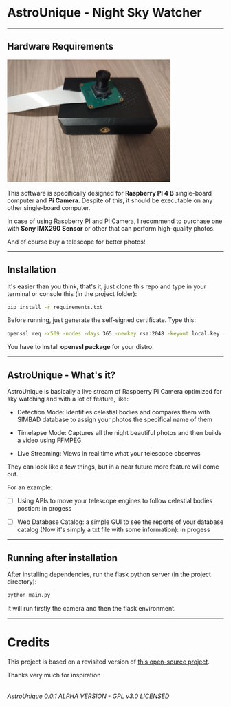 # AstroUnique - Night Sky Watcher

---

## Hardware Requirements

<img title="" src="README_files/photo_2024-09-04_22-07-13.jpg" alt="photo_2024-09-04_22-07-13.jpg" width="380" data-align="center">

This software is specifically designed for **Raspberry PI 4 B** single-board computer and **Pi Camera**. Despite of this, it should be executable on any other single-board computer.

In case of using Raspberry PI and PI Camera, I recommend to purchase one with **Sony IMX290 Sensor** or other that can perform high-quality photos.

And of course buy a telescope for better photos!

---

## Installation

It's easier than you think, that's it, just clone this repo and type in your terminal or console this (in the project folder):

```bash
pip install -r requirements.txt
```

Before running, just generate the self-signed certificate. Type this:

```bash
openssl req -x509 -nodes -days 365 -newkey rsa:2048 -keyout local.key -out local.crt
```

You have to install **openssl package** for your distro.

---

## AstroUnique - What's it?

AstroUnique is basically a live stream of Raspberry PI Camera optimized for sky watching and with a lot of feature, like:

- Detection Mode: Identifies celestial bodies and compares them with SIMBAD database to assign your photos the specifical name of them

- Timelapse Mode: Captures all the night beautiful photos and then builds a video using FFMPEG

- Live Streaming: Views in real time what your telescope observes

They can look like a few things, but in a near future more feature will come out. 

For an example:

- [ ] Using APIs to move your telescope engines to follow celestial bodies postion: in progess

- [ ] Web Database Catalog: a simple GUI to see the reports of your database catalog (Now it's simply a txt file with some information): in progess

---

## Running after installation

After installing dependencies, run the flask python server (in the project directory):

```bash
python main.py
```

It will run firstly the camera and then the flask environment.

---

# Credits

This project is based on a revisited version of [this open-source project](https://github.com/EbenKouao/pi-camera-stream-flask).

Thanks very much for inspiration

###### 

###### AstroUnique 0.0.1 ALPHA VERSION - GPL v3.0 LICENSED
